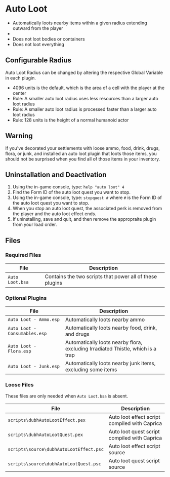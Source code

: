 # Auto Loot

* Automatically loots nearby items within a given radius extending outward from the player
*
* Does not loot bodies or containers
* Does not loot everything

## Configurable Radius

Auto Loot Radius can be changed by altering the respective Global Variable in each plugin.

* 4096 units is the default, which is the area of a cell with the player at the center
* Rule: A smaller auto loot radius uses less resources than a larger auto loot radius
* Rule: A smaller auto loot radius is processed faster than a larger auto loot radius
* Rule: 128 units is the height of a normal humanoid actor

## Warning

If you've decorated your settlements with loose ammo, food, drink, drugs, flora, or junk, and installed an auto loot plugin that loots those items, you should not be surprised when you find all of those items in your inventory.

## Uninstallation and Deactivation

1. Using the in-game console, type: `help "auto loot" 4`
2. Find the Form ID of the auto loot quest you want to stop.
3. Using the in-game console, type: `stopquest #` where `#` is the Form ID of the auto loot quest you want to stop.
4. When you stop an auto loot quest, the associated perk is removed from the player and the auto loot effect ends.
5. If uninstalling, save and quit, and then remove the appropraite plugin from your load order.

## Files

### Required Files

File | Description
--- | ---
`Auto Loot.bsa` | Contains the two scripts that power all of these plugins

### Optional Plugins

File | Description
--- | ---
`Auto Loot - Ammo.esp` | Automatically loots nearby ammo
`Auto Loot - Consumables.esp` | Automatically loots nearby food, drink, and drugs
`Auto Loot - Flora.esp` | Automatically loots nearby flora, excluding Irradiated Thistle, which is a trap
`Auto Loot - Junk.esp` | Automatically loots nearby junk items, excluding some items

### Loose Files

These files are only needed when `Auto Loot.bsa` is absent.

File | Description
--- | ---
`scripts\dubhAutoLootEffect.pex` | Auto loot effect script compiled with Caprica
`scripts\dubhAutoLootQuest.pex` | Auto loot quest script compiled with Caprica
`scripts\source\dubhAutoLootEffect.psc` | Auto loot effect script source
`scripts\source\dubhAutoLootQuest.psc` | Auto loot quest script source